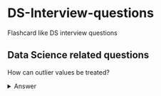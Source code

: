 # DS-Interview-questions
Flashcard like DS interview questions

## Data Science related questions

How can outlier values be treated?
<details>
  <summary>Answer</summary>
  
  1. Can be dropped if it's garbage value
    * e.g. height = abc ft, then it's string value instead of int or float, hence can be dropped
    * if it's extreme value, it can be removed
  2. If you cannot drop outliers, you can try
    * a different model
</details>

